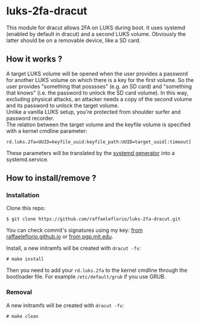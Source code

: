 # luks-2fa-dracut

This module for dracut allows 2FA on LUKS during boot. It uses systemd (enabled by default in dracut) and a second LUKS volume. Obviously the latter should be on a removable device, like a SD card.

## How it works ?

A target LUKS volume will be opened when the user provides a password for another LUKS volume on which there is a key for the first volume. So the user provides "something that posssses" (e.g. an SD card) and "something that knows" (i.e. the password to unlock the SD card volume). In this way, excluding physical attacks, an attacker needs a copy of the second volume and its password to unlock the target volume.
<br/>
Unlike a vanilla LUKS setup, you're protected from shoulder surfer and password recorder.
<br/>
The relation between the target volume and the keyfile volume is specified with a kernel cmdline parameter:
```
rd.luks.2fa=UUID=keyfile_uuid:keyfile_path:UUID=target_uuid[:timeout]
```
These parameters will be translated by the [systemd generator](https://github.com/raffaeleflorio/luks-2fa-dracut/blob/master/96luks-2fa/luks-2fa-generator.sh) into a systemd.service.

## How to install/remove ?
### Installation
Clone this repo:
```
$ git clone https://github.com/raffaeleflorio/luks-2fa-dracut.git
```
You can check commit's signatures using my key: [from raffaeleflorio.github.io](https://raffaeleflorio.github.io/resources/pgp.asc) or [from pgp.mit.edu](https://pgp.mit.edu/pks/lookup?op=get&search=0x0deff00a47cf317f).

Install, a new initramfs will be created with `dracut -fv`:

```
# make install
```

Then you need to add your `rd.luks.2fa` to the kernel cmdline through the bootloader file. For example `/etc/default/grub` if you use GRUB.

### Removal
A new initramfs will be created with `dracut -fv`:

```
# make clean
```